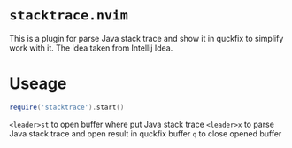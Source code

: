 # `stacktrace.nvim`

This is a plugin for parse Java stack trace and show it in quckfix to simplify work with it.
The idea taken from Intellij Idea.

# Useage

```lua
require('stacktrace').start()
```

`<leader>st` to open buffer where put Java stack trace
`<leader>x` to parse Java stack trace and open result in quckfix buffer
`q` to close opened buffer

